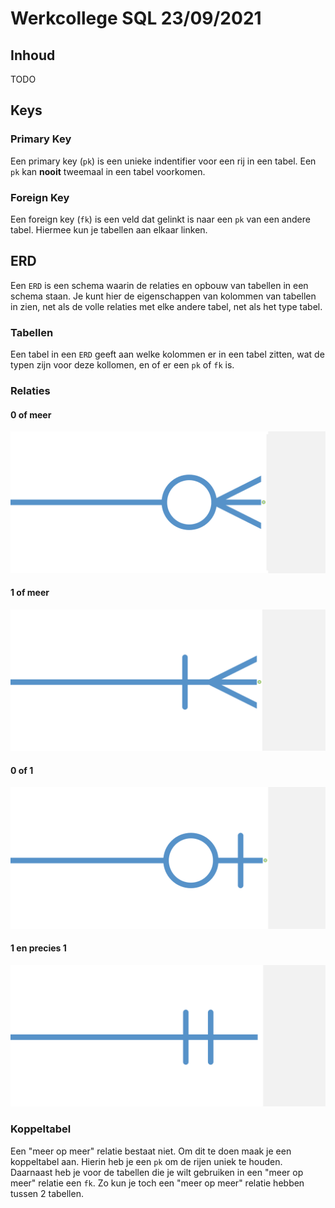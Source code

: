 # Werkcollege SQL 23/09/2021

## Inhoud

TODO

## Keys

### Primary Key

Een primary key (`pk`) is een unieke indentifier voor een rij in een tabel. Een `pk` kan **nooit** tweemaal in een tabel voorkomen.

### Foreign Key

Een foreign key (`fk`) is een veld dat gelinkt is naar een `pk` van een andere tabel. Hiermee kun je tabellen aan elkaar linken.

## ERD

Een `ERD` is een schema waarin de relaties en opbouw van tabellen in een schema staan. Je kunt hier de eigenschappen van kolommen van tabellen in zien, net als de volle relaties met elke andere tabel, net als het type tabel.

### Tabellen

Een tabel in een `ERD` geeft aan welke kolommen er in een tabel zitten, wat de typen zijn voor deze kollomen, en of er een `pk` of `fk` is.

### Relaties

#### 0 of meer

![0-of-meer](../../assets/sql/2021-09-23/0-or-many.png)

#### 1 of meer

![1-of-meer](../../assets/sql/2021-09-23/1-or-many.png)

#### 0 of 1

![0-1](../../assets/sql/2021-09-23/0-or-1.png)

#### 1 en precies 1

![1-1](../../assets/sql/2021-09-23/1.png)

### Koppeltabel

Een "meer op meer" relatie bestaat niet. Om dit te doen maak je een koppeltabel aan. Hierin heb je een `pk` om de rijen uniek te houden. Daarnaast heb je voor de tabellen die je wilt gebruiken in een "meer op meer" relatie een `fk`. Zo kun je toch een "meer op meer" relatie hebben tussen 2 tabellen.